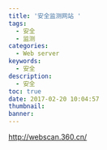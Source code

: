 ```yaml
---
title: '安全监测网站 '
tags:
  - 安全
  - 监测
categories:
  - Web server
keywords:
  - 安全
description:
  - 安全
toc: true
date: 2017-02-20 10:04:57
thumbnail:
banner:
---
```


http://webscan.360.cn/